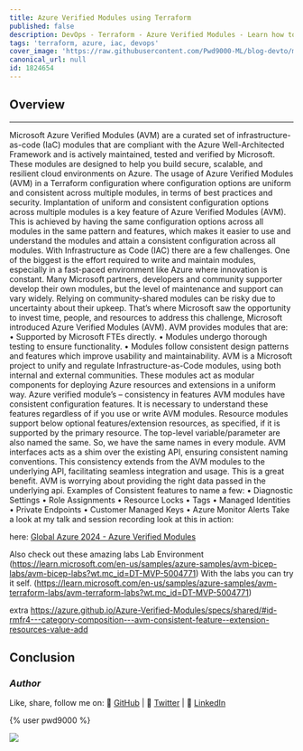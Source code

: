 ```yaml
---
title: Azure Verified Modules using Terraform
published: false
description: DevOps - Terraform - Azure Verified Modules - Learn how to use Azure Verified Modules in Terraform to deploy resources in Azure.
tags: 'terraform, azure, iac, devops'
cover_image: 'https://raw.githubusercontent.com/Pwd9000-ML/blog-devto/main/posts/2024/DevOps-Terraform-AVM/assets/main.png'
canonical_url: null
id: 1824654
---
```


## Overview

---

Microsoft Azure Verified Modules (AVM) are a curated set of infrastructure-as-code (IaC) modules that are compliant with the Azure Well-Architected Framework and is actively maintained, tested and verified by Microsoft. These modules are designed to help you build secure, scalable, and resilient cloud environments on Azure. The usage of Azure Verified Modules (AVM) in a Terraform configuration where configuration options are uniform and consistent across multiple modules, in terms of best practices and security. Implantation of uniform and consistent configuration options across multiple modules is a key feature of Azure Verified Modules (AVM). This is achieved by having the same configuration options across all modules in the same pattern and features, which makes it easier to use and understand the modules and attain a consistent configuration across all modules. With Infrastructure as Code (IAC) there are a few challenges. One of the biggest is the effort required to write and maintain modules, especially in a fast-paced environment like Azure where innovation is constant. Many Microsoft partners, developers and community supporter develop their own modules, but the level of maintenance and support can vary widely. Relying on community-shared modules can be risky due to uncertainty about their upkeep. That’s where Microsoft saw the opportunity to invest time, people, and resources to address this challenge, Microsoft introduced Azure Verified Modules (AVM). AVM provides modules that are: • Supported by Microsoft FTEs directly. • Modules undergo thorough testing to ensure functionality. • Modules follow consistent design patterns and features which improve usability and maintainability. AVM is a Microsoft project to unify and regulate Infrastructure-as-Code modules, using both internal and external communities. These modules act as modular components for deploying Azure resources and extensions in a uniform way. Azure verified module’s – consistency in features AVM modules have consistent configuration features. It is necessary to understand these features regardless of if you use or write AVM modules. Resource modules support below optional features/extension resources, as specified, if it is supported by the primary resource. The top-level variable/parameter are also named the same. So, we have the same names in every module. AVM interfaces acts as a shim over the existing API, ensuring consistent naming conventions. This consistency extends from the AVM modules to the underlying API, facilitating seamless integration and usage. This is a great benefit. AVM is worrying about providing the right data passed in the underlying api. Examples of Consistent features to name a few: • Diagnostic Settings • Role Assignments • Resource Locks • Tags • Managed Identities • Private Endpoints • Customer Managed Keys • Azure Monitor Alerts Take a look at my talk and session recording look at this in action:

here: [Global Azure 2024 - Azure Verified Modules](https://www.youtube.com/live/5dtRWBfj4xY?si=wZkmdcckCw4f2S2X&t=4222)

Also check out these amazing labs Lab Environment (https://learn.microsoft.com/en-us/samples/azure-samples/avm-bicep-labs/avm-bicep-labs?wt.mc_id=DT-MVP-5004771) With the labs you can try it self. (https://learn.microsoft.com/en-us/samples/azure-samples/avm-terraform-labs/avm-terraform-labs?wt.mc_id=DT-MVP-5004771)

extra https://azure.github.io/Azure-Verified-Modules/specs/shared/#id-rmfr4---category-composition---avm-consistent-feature--extension-resources-value-add

## Conclusion



### _Author_

Like, share, follow me on: :octopus: [GitHub](https://github.com/Pwd9000-ML) | :penguin: [Twitter](https://twitter.com/pwd9000) | :space_invader: [LinkedIn](https://www.linkedin.com/in/marcel-l-61b0a96b/)

{% user pwd9000 %}

<a href="https://www.buymeacoffee.com/pwd9000"><img src="https://img.buymeacoffee.com/button-api/?text=Buy me a coffee&emoji=&slug=pwd9000&button_colour=FFDD00&font_colour=000000&font_family=Cookie&outline_colour=000000&coffee_colour=ffffff"></a>
